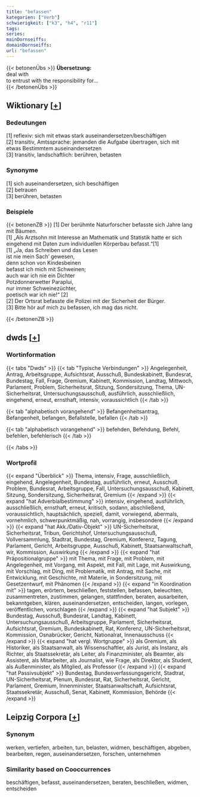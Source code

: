 ```yaml
---
title: "befassen"
kategorien: ["Verb"]
schwierigkeit: ["k3", "h4", "r11"]
tags:
series:
mainDornseiffs:
domainDornseiffs:
url: "befassen"
---
```


{{< betonenÜbs >}}
**Übersetzung:**  
deal with  
to entrust with the responsibility for...  
{{< /betonenÜbs >}}

## Wiktionary [[+](https://de.wiktionary.org/wiki/befassen)]

### Bedeutungen
[1] reflexiv: sich mit etwas stark auseinandersetzen/beschäftigen  
[2] transitiv, Amtssprache: jemanden die Aufgabe übertragen, sich mit etwas Bestimmtem auseinandersetzen  
[3] transitiv, landschaftlich: berühren, betasten  

### Synonyme
[1] sich auseinandersetzen, sich beschäftigen  
[2] betrauen  
[3] berühren, betasten  

### Beispiele
{{< betonenZB >}}
[1] Der berühmte Naturforscher befasste sich Jahre lang mit Bäumen.  
[1] „Als Arztsohn mit Interesse an Mathematik und Statistik hatte er sich eingehend mit Daten zum individuellen Körperbau befasst.“[1]  
[1] „Ja, das Schreiben und das Lesen  
ist nie mein Sach’ gewesen,  
denn schon von Kindesbeinen  
befasst ich mich mit Schweinen;  
auch war ich nie ein Dichter  
Potzdonnerwetter Paraplui,  
nur immer Schweinezüchter,  
poetisch war ich nie!“ [2]  
[2] Der Ortsrat befasste die Polizei mit der Sicherheit der Bürger.  
[3] Bitte hör auf mich zu befassen, ich mag das nicht.  

{{< /betonenZB >}}


## dwds [[+](https://www.dwds.de/wb/befassen)]

### Wortinformation
{{< tabs "Dwds" >}}
{{< tab "Typische Verbindungen" >}}
Angelegenheit, Antrag, Arbeitsgruppe, Aufsichtsrat, Ausschuß, Bundeskabinett, Bundesrat, Bundestag, Fall, Frage, Gremium, Kabinett, Kommission, Landtag, Mittwoch, Parlament, Problem, Sicherheitsrat, Sitzung, Sondersitzung, Thema, UN-Sicherheitsrat, Untersuchungsausschuß, ausführlich, ausschließlich, eingehend, erneut, ernsthaft, intensiv, voraussichtlich
{{< /tab >}}

{{< tab "alphabetisch vorangehend" >}}
Befangenheitsantrag, Befangenheit, befangen, Befallstelle, befallen
{{< /tab >}}

{{< tab "alphabetisch vorangehend" >}}
befehden, Befehdung, Befehl, befehlen, befehlerisch
{{< /tab >}}

{{< /tabs >}}

### Wortprofil
{{< expand "Überblick" >}} Thema, intensiv, Frage, ausschließlich, eingehend, Angelegenheit, Bundestag, ausführlich, erneut, Ausschuß, Problem, Bundesrat, Arbeitsgruppe, Fall, Untersuchungsausschuß, Kabinett, Sitzung, Sondersitzung, Sicherheitsrat, Gremium {{< /expand >}}
{{< expand "hat Adverbialbestimmung" >}} intensiv, eingehend, ausführlich, ausschließlich, ernsthaft, erneut, kritisch, sodann, abschließend, voraussichtlich, hauptsächlich, speziell, damit, vorwiegend, abermals, vornehmlich, schwerpunktmäßig, nah, vorrangig, insbesondere {{< /expand >}}
{{< expand "hat Akk./Dativ-Objekt" >}} UN-Sicherheitsrat, Sicherheitsrat, Tribun, Gerichtshof, Untersuchungsausschuß, Vollversammlung, Stadtrat, Bundestag, Gremium, Konferenz, Tagung, Parlament, Gericht, Arbeitsgruppe, Ausschuß, Kabinett, Staatsanwaltschaft, wir, Kommission, Auswirkung {{< /expand >}}
{{< expand "hat Präpositionalgruppe" >}} mit Thema, mit Frage, mit Problem, mit Angelegenheit, mit Vorgang, mit Aspekt, mit Fall, mit Lage, mit Auswirkung, mit Vorschlag, mit Ding, mit Problematik, mit Antrag, mit Sache, mit Entwicklung, mit Geschichte, mit Materie, in Sondersitzung, mit Gesetzentwurf, mit Phänomen {{< /expand >}}
{{< expand "in Koordination mit" >}} tagen, erörtern, beschließen, feststellen, befassen, beleuchten, zusammentreten, zustimmen, gelangen, stattfinden, beraten, ausarbeiten, bekanntgeben, klären, auseinandersetzen, entscheiden, langen, vorlegen, veröffentlichen, vorschlagen {{< /expand >}}
{{< expand "hat Subjekt" >}} Bundestag, Ausschuß, Bundesrat, Landtag, Kabinett, Untersuchungsausschuß, Arbeitsgruppe, Parlament, Sicherheitsrat, Aufsichtsrat, Gremium, Bundeskabinett, Rat, Konferenz, UN-Sicherheitsrat, Kommission, Osnabrücker, Gericht, Nationalrat, Innenausschuss {{< /expand >}}
{{< expand "hat vergl. Wortgruppe" >}} als Gremium, als Historiker, als Staatsanwalt, als Wissenschaftler, als Jurist, als Instanz, als Richter, als Staatssekretär, als Leiter, als Finanzminister, als Beamter, als Assistent, als Mitarbeiter, als Journalist, wie Frage, als Direktor, als Student, als Außenminister, als Mitglied, als Professor {{< /expand >}}
{{< expand "hat Passivsubjekt" >}} Bundestag, Bundesverfassungsgericht, Stadtrat, UN-Sicherheitsrat, Plenum, Bundesrat, Rat, Sicherheitsrat, Gericht, Parlament, Gremium, Innenminister, Staatsanwaltschaft, Aufsichtsrat, Staatssekretär, Ausschuß, Senat, Kabinett, Kommission, Behörde {{< /expand >}}

## Leipzig Corpora [[+](https://corpora.uni-leipzig.de/en/res?word=befassen&corpusId=deu_newscrawl-public_2018)]


### Synonym
werken, vertiefen, arbeiten, tun, belasten, widmen, beschäftigen, abgeben, bearbeiten, regen, auseinandersetzen, forschen, unternehmen


### Similarity based on Cooccurrences
beschäftigen, befasst, auseinandersetzen, beraten, beschließen, widmen, entscheiden

